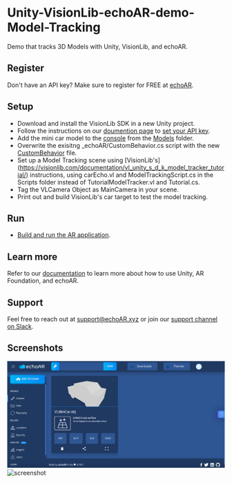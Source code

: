 # Unity-VisionLib-echoAR-demo-Model-Tracking
Demo that tracks 3D Models with Unity, VisionLib, and echoAR.

## Register
Don't have an API key? Make sure to register for FREE at [echoAR](https://console.echoar.xyz/#/auth/register).

## Setup
* Download and install the VisionLib SDK in a new Unity project.
* Follow the instructions on our [doumention page](https://docs.echoar.xyz/unity/adding-ar-capabilities) to [set your API key](https://docs.echoar.xyz/unity/adding-ar-capabilities#3-set-you-api-key).
* Add the mini car model to the [console](https://docs.echoar.xyz/quickstart/add-a-3d-model) from the [Models](https://github.com/echoARxyz/Unity-ARFoundation-echoAR-demo-Living-Room-TV/tree/master/assets) folder.
* Overwrite the exisitng _echoAR/CustomBehavior.cs script with the new [CustomBehavior](https://github.com/echoARxyz/Unity-ARFoundation-echoAR-demo-Living-Room-TV/blob/master/CustomBehavior.cs) file.
* Set up a Model Tracking scene using [VisionLib's] (https://visionlib.com/documentation/vl_unity_s_d_k_model_tracker_tutorial/) instructions, using carEcho.vl and ModelTrackingScript.cs in the Scripts folder instead of TutorialModelTracker.vl and Tutorial.cs.
* Tag the VLCamera Object as MainCamera in your scene.
* Print out and build VisionLib's car target to test the model tracking.


## Run
* [Build and run the AR application](https://docs.echoar.xyz/unity/adding-ar-capabilities#4-build-and-run-the-ar-application).


## Learn more
Refer to our [documentation](https://docs.echoar.xyz/unity/) to learn more about how to use Unity, AR Foundation, and echoAR.

## Support
Feel free to reach out at [support@echoAR.xyz](mailto:support@echoAR.xyz) or join our [support channel on Slack](https://join.slack.com/t/echoar/shared_invite/enQtNTg4NjI5NjM3OTc1LWU1M2M2MTNlNTM3NGY1YTUxYmY3ZDNjNTc3YjA5M2QyNGZiOTgzMjVmZWZmZmFjNGJjYTcxZjhhNzk3YjNhNjE). 

## Screenshots
![console](/screenshots/echoAR_Console.png)
![screenshot](/screenshots/Screenshot.gif)